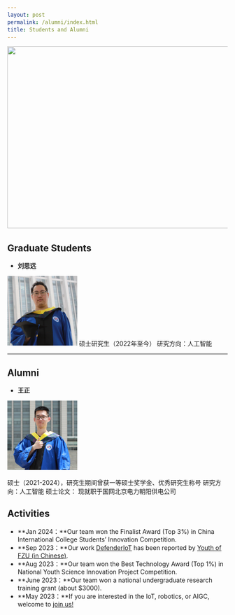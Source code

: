 ```yaml
---
layout: post
permalink: /alumni/index.html
title: Students and Alumni
---
```


<div class="second">
<img src="/images/alumni/team2.JPG" width="624" height="416">
</div>

## Graduate Students

- **刘思远**

<img src="/images/alumni/liuxin.JPG" class="thumbnail" width="160" height="160">
硕士研究生（2022年至今）
研究方向：人工智能

---

## Alumni

- **王正**
<img src="/images/alumni/wangzheng.JPG" class="floatpic" width="160" height="160">

硕士（2021-2024），研究生期间曾获一等硕士奖学金、优秀研究生称号
研究方向：人工智能
硕士论文：
现就职于国网北京电力朝阳供电公司


## Activities

- **Jan 2024：**Our team won the Finalist Award (Top 3%) in China International College Students’ Innovation Competition.
- **Sep 2023：**Our work [DefenderIoT](https://fzuiot.site/) has been reported by [Youth of FZU (in Chinese)](https://mp.weixin.qq.com/s/MF2NJQtEHsVwsm8Ym-l7Gg).
- **Aug 2023：**Our team won the Best Technology Award (Top 1%) in National Youth Science Innovation Project Competition.
- **June 2023：**Our team won a national undergraduate research training grant (about $3000).
- **May 2023：**If you are interested in the IoT, robotics, or AIGC, welcome to [join us!](https://fzuiot.site/english/)<br>



